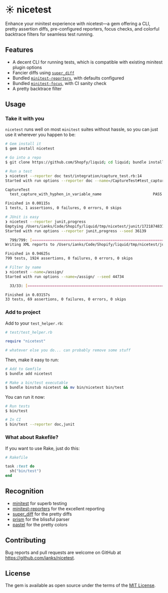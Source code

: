 # ☀️ nicetest

Enhance your minitest experience with nicetest—a gem offering a CLI, pretty
assertion diffs, pre-configured reporters, focus checks, and colorful backtrace
filters for seamless test running.

## Features

- A decent CLI for running tests, which is compatible with existing minitest plugin options
- Fancier diffs using [`super_diff`](https://github.com/mcmire/super_diff)
- Bundled [`minitest-reporters`](https://github.com/minitest-reporters/minitest-reporters), with defaults configured
- Bundled [`minitest-focus`](https://github.com/minitest/minitest-focus), with CI sanity check
- A pretty backtrace filter

## Usage

### Take it with you

`nicetest` runs well on most `minitest` suites without hassle, so you can just
use it wherever you happen to be:

```sh
# Gem install it
$ gem install nicetest

# Go into a repo
$ git clone https://github.com/Shopfy/liquid; cd liquid; bundle install

# Run a test
❯ nicetest --reporter doc test/integration/capture_test.rb:14
Started with run options --reporter doc --name=/CaptureTest#test_capture_with_hyphen_in_variable_name/ --seed 24518

CaptureTest
  test_capture_with_hyphen_in_variable_name                       PASS (0.00s)

Finished in 0.00115s
1 tests, 1 assertions, 0 failures, 0 errors, 0 skips

# JUnit is easy
❯ nicetest --reporter junit,progress                          
Emptying /Users/ianks/Code/Shopify/liquid/tmp/nicetest/junit/1721874837
Started with run options --reporter junit,progress --seed 36139

  799/799: [================================================================================] 100% Time: 00:00:00, Time: 00:00:00
Writing XML reports to /Users/ianks/Code/Shopify/liquid/tmp/nicetest/junit/1721874837

Finished in 0.94625s
799 tests, 1924 assertions, 0 failures, 0 errors, 0 skips

# Filter by name
❯ nicetest --name=/assign/ 
Started with run options --name=/assign/ --seed 44734

  33/33: [====================================================================================] 100% Time: 00:00:00, Time: 00:00:00

Finished in 0.03157s
33 tests, 69 assertions, 0 failures, 0 errors, 0 skips
```

### Add to project


Add to your `test_helper.rb`:

```ruby
# test/test_helper.rb

require "nicetest"

# whatever else you do... can probably remove some stuff
```

Then, make it easy to run:

```sh
# Add to Gemfile
$ bundle add nicetest

# Make a bin/test executable
$ bundle binstub nicetest && mv bin/nicetest bin/test
```

You can run it now:

```sh
# Run tests
$ bin/test

# In CI
$ bin/test --reporter doc,junit
```

### What about Rakefile?

If you want to use Rake, just do this:

```ruby
# Rakefile

task :test do
  sh("bin/test")
end
```

## Recognition

- [minitest] for superb testing
- [minitest-reporters] for the excellent reporting
- [super_diff] for the pretty diffs
- [prism] for the blissful parser
- [pastel] for the pretty colors

## Contributing

Bug reports and pull requests are welcome on GitHub at
https://github.com/ianks/nicetest.

## License

The gem is available as open source under the terms of the [MIT
License](https://opensource.org/licenses/MIT).

[minitest]: https://github.com/minitest/minitest
[minitest-reporters]: https://github.com/minitest-reporters/minitest-reporters
[super_diff]: https://github.com/mcmire/super_diff
[prism]: https://github.com/ruby/prism
[pastel]: https://github.com/piotrmurach/pastel
